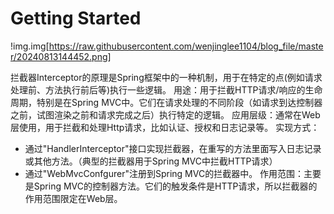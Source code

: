 # Getting Started
!img.img[https://raw.githubusercontent.com/wenjinglee1104/blog_file/master/20240813144452.png]

拦截器Interceptor的原理是Spring框架中的一种机制，用于在特定的点(例如请求处理前、方法执行前后等)执行一些逻辑。
用途：用于拦截HTTP请求/响应的生命周期，特别是在Spring MVC中。它们在请求处理的不同阶段（如请求到达控制器之前，试图渲染之前和请求完成之后）执行特定的逻辑。
应用层级：通常在Web层使用，用于拦截和处理Http请求，比如认证、授权和日志记录等。
实现方式：
- 通过"HandlerInterceptor"接口实现拦截器，在重写的方法里面写入日志记录或其他方法。（典型的拦截器用于Spring MVC中拦截HTTP请求）
- 通过"WebMvcConfgurer"注册到Spring MVC的拦截器中。
作用范围：主要是Spring MVC的控制器方法。它们的触发条件是HTTP请求，所以拦截器的作用范围限定在Web层。


